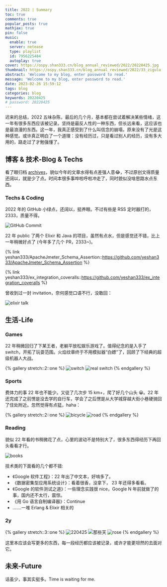 ```yaml
---
title: 2022 | Summary
toc: true
comments: true
popular_posts: true
mathjax: true
pin: false
music:
  enable: true
  server: netease
  type: playlist
  id: 7956225484
  autoplay: true
cover: https://ospy.shan333.cn/blog_annual_reviewed/2022/20220425.jpg
thumbnail: https://ospy.shan333.cn/blog_annual_reviewed/2022/33_zigulu.png
abstract: 'Welcome to my blog, enter password to read.'
message: 'Welcome to my blog, enter password to read.'
date: 2023-02-26 15:59:12
tags: blog
categories: blog
keywords: 20220425
# password: 20220425
---
```


迟来的总结，2022 五味杂陈，最后的几个月，基本都在尝试着解决某些情绪，这一年有很多东西应该被记录。坚持是最反人性的一种东西，但长远来看，这应该也是最浪漫的东西。这一年，我真正感受到了什么叫信念的崩塌，原来没有了光是这种感觉。或许真正明白了一个道理：没有经历过，只是看过别人的经历，没有多大用的，路走过了才勉强懂了。

## 博客 & 技术-Blog & Techs

看了眼归档 [archives](https://shan333.cn/archives/)，貌似今年的文章水得有点差强人意😂，不过原创文得质量还阔以，就是少了点。时间本很多事哗啦呼啦冲走了，同时貌似没啥思路水点东西。

### Techs & Coding

2022 年的 GitHub 小绿点，还阔以，挺养眼。不过有些是 RSS 定时器打的，2333，质量不得。

![GitHub Commit](https://ospy.shan333.cn/blog_annual_reviewed/2022/github.png)

22 年 public 了两个 Elixir 和 Java 的项目，虽然有点水，但是感觉还不错，比上一年稍微好点了 (今年多了几个 PR，2333~)。

{% link yeshan333/ApacheJmeter_Schema_Assertion::https://github.com/yeshan333/ApacheJmeter_Schema_Assertion %}

{% link yeshan333/ex_integration_coveralls::https://github.com/yeshan333/ex_integration_coveralls %}

曾收到过一封 invitation，奈何感觉口语不行，没敢回：

![elixir talk](https://ospy.shan333.cn/blog_annual_reviewed/2022/invitation.jpg)

## 生活-Life

### Games

22 年稍微回归了下某王者，老躺平放松娱乐游戏了。值得纪念的是入手了 switch，开拓了玩耍范围。火焰纹章终于不用模拟器“白嫖”了，回顾了下经典的超级机器人大战。

{% gallery stretch::2::one %}
![switch](https://ospy.shan333.cn/blog_annual_reviewed/2022/switch_games.jpg)
![real switch](https://ospy.shan333.cn/blog_annual_reviewed/2022/real_switch_pika.jpg)
{% endgallery %}

### Sports

费体力的事 22 年也不能少。又徒了几次步 15 km+，爬了好几个山头 😀。22 年还完成了之前愣是没去学的自行车，学会了之后愣是从大学城穿越大街小巷硬骑回了住处附近。忽然觉得有点猛，haha：

{% gallery stretch::2::one %}
![bicycle](https://ospy.shan333.cn/blog_annual_reviewed/2022/bicycle.jpg)
![road](https://ospy.shan333.cn/blog_annual_reviewed/2022/road.png)
{% endgallery %}

### Reading

貌似 22 年看的书稍微花了点，心里的波动不是特别大了，很多东西得经历下再回头看看才行。

![books](https://ospy.shan333.cn/blog_annual_reviewed/2022/books.png)

技术类的下面看的几个都不错:

- 《Google 软件工程》：22 年出了中文本，好啃多了。
- 《数据密集型应用系统设计》：看着很香，没拿下， 23 年还得多看看。
- 《Google 的软件测试之道》：一些理念实践很 nice，Google N 年前就做了的事，国内还不太行，震惊。
- 《用 Go 语言自制编译器》：Continue
- .......一堆 Erlang & Elixir 相关的

### 2y

{% gallery stretch::3::one %}
![220425](https://ospy.shan333.cn/blog_annual_reviewed/2022/20220425.jpg)
![那些天](https://ospy.shan333.cn/blog_annual_reviewed/2022/days.jpg)
![rose](https://ospy.shan333.cn/blog_annual_reviewed/2022/rose.jpg)
{% endgallery %}

这里本应该会写更多的东西，每一段经历都应该被记录，或许才能更坦然的去面对它。

<!-- 我真的真的尽力了，可是好无力，她一直在努力的推开我，Flag......，我们会再见吗，true or false？2022.03.31.org -->

## 未来-Future

话虽少，事其实挺多。Time is waiting for me.